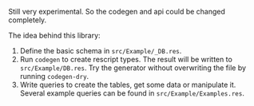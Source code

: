Still very experimental. So the codegen and api could be changed completely.
  
The idea behind this library:

1. Define the basic schema in `src/Example/_DB.res`.
1. Run `codegen` to create rescript types. The result will be written to `src/Example/DB.res`. Try the generator without overwriting the file by running `codegen-dry`.
1. Write queries to create the tables, get some data or manipulate it. Several example queries can be found in `src/Example/Examples.res`.
